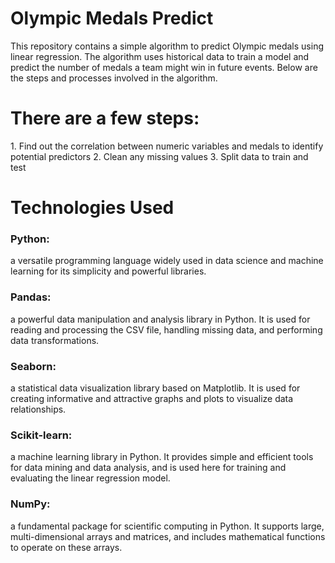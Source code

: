 # Olympic Medals Predict
This repository contains a simple algorithm to predict Olympic medals using linear regression. The algorithm uses historical data to train a model and predict the number of medals a team might win in future events. Below are the steps and processes involved in the algorithm.

<h1>There are a few steps: </h1>
1. Find out the correlation between numeric variables and medals to identify potential predictors
2. Clean any missing values
3. Split data to train and test

<h1>Technologies Used
<h3>Python:</h3> 
a versatile programming language widely used in data science and machine learning for its simplicity and powerful libraries.

<h3>Pandas:</h3>
  a powerful data manipulation and analysis library in Python. It is used for reading and processing the CSV file, handling missing data, and performing data transformations.

<h3>Seaborn:</h3>
  a statistical data visualization library based on Matplotlib. It is used for creating informative and attractive graphs and plots to visualize data relationships.

<h3>Scikit-learn:</h3> 
  a machine learning library in Python. It provides simple and efficient tools for data mining and data analysis, and is used here for training and evaluating the linear regression model.

<h3>NumPy:</h3> 
  a fundamental package for scientific computing in Python. It supports large, multi-dimensional arrays and matrices, and includes mathematical functions to operate on these arrays.

